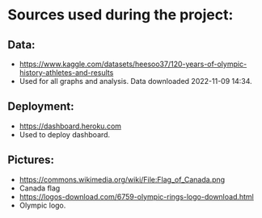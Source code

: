 # Sources used during the project:

## Data:
- https://www.kaggle.com/datasets/heesoo37/120-years-of-olympic-history-athletes-and-results
- Used for all graphs and analysis. Data downloaded 2022-11-09 14:34.

## Deployment:
- https://dashboard.heroku.com
- Used to deploy dashboard.

## Pictures:
- https://commons.wikimedia.org/wiki/File:Flag_of_Canada.png
- Canada flag
- https://logos-download.com/6759-olympic-rings-logo-download.html
- Olympic logo.